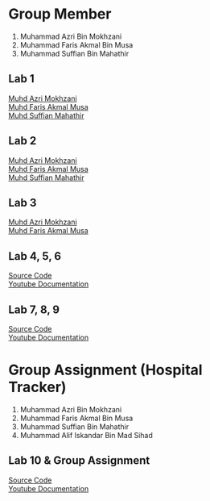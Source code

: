 # Group Member
1. Muhammad Azri Bin Mokhzani
2. Muhammad Faris Akmal Bin Musa
3. Muhammad Suffian Bin Mahathir


## Lab 1 
<a href="https://t.me/c/1268048899/34151?thread=33987"> Muhd Azri Mokhzani </a> <br>
<a href= "https://t.me/c/1268048899/34008?thread=33987"> Muhd Faris Akmal Musa </a> <br> 
<a href= "https://t.me/c/1268048899/34726?thread=33987"> Muhd Suffian Mahathir</a> <br>

## Lab 2 
<a href="https://t.me/c/1268048899/34152?thread=33988"> Muhd Azri Mokhzani </a> <br>
<a href= "https://t.me/c/1268048899/34053?thread=33988"> Muhd Faris Akmal Musa </a> <br> 
<a href= "https://t.me/c/1268048899/34725?thread=33988"> Muhd Suffian Mahathir</a> <br>

## Lab 3
<a href="https://t.me/c/1268048899/34750?thread=34431"> Muhd Azri Mokhzani </a> <br>
<a href= "https://t.me/c/1268048899/35135?thread=34431"> Muhd Faris Akmal Musa </a> <br>

## Lab 4, 5, 6
<a href="https://github.com/Mazri02/SimpleFlutter"> Source Code </a> <br>
<a href="https://www.youtube.com/watch?v=YCIOvHG4EoE"> Youtube Documentation </a> <br>

## Lab 7, 8, 9
<a href="https://github.com/Mazri02/SimpleFlutter"> Source Code </a> <br>
<a href="https://www.youtube.com/watch?v=59tdkn-Ao2c"> Youtube Documentation </a> <br>

# Group Assignment (Hospital Tracker)
1. Muhammad Azri Bin Mokhzani
2. Muhammad Faris Akmal Bin Musa
3. Muhammad Suffian Bin Mahathir
4. Muhammad Alif Iskandar Bin Mad Sihad

## Lab 10 & Group Assignment
<a href="https://github.com/Mazri02/HospitalTracker"> Source Code </a> <br>
<a href="https://youtu.be/3LbW4Pd7YQo"> Youtube Documentation </a> <br>
